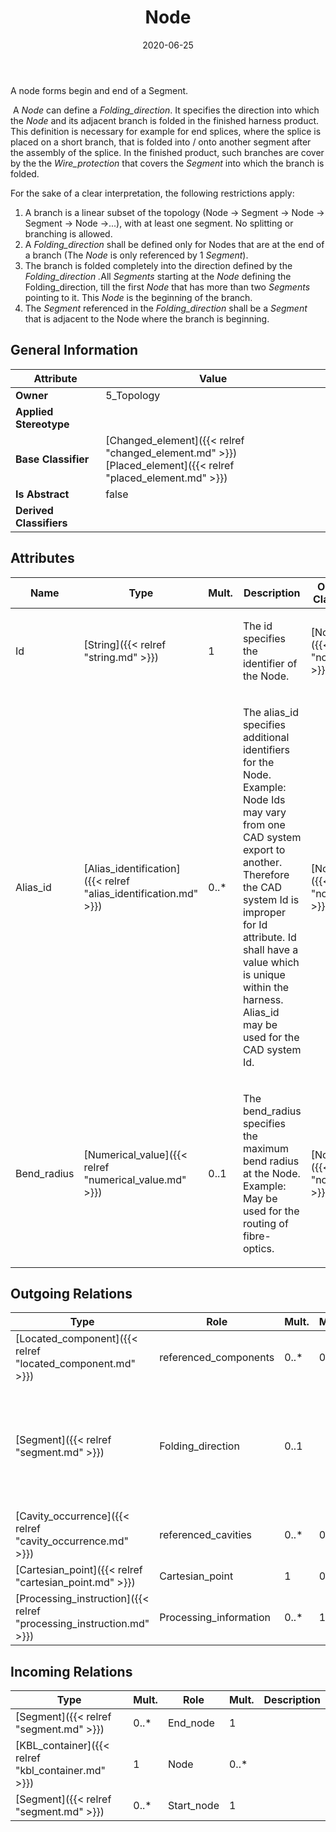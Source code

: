 ﻿---
title: Node
toc: false
type: specs
date: "2020-06-25"
draft: false
specification: KBL
version: 2.5.sr1
documentType: "Recommendation"
elementType: Class
classes:
  - Node
menu_name: kbl-2.5.sr1
---
<p> A node forms begin and end of a Segment.      </p>      <p> &#160;A <i>Node</i> can define a <i>Folding_direction</i>. It specifies the direction into which the <i>Node </i>and its adjacent branch is folded in the finished harness product. This definition is necessary for example for end splices, where the splice is placed on a short branch, that is folded into /&#160;onto another segment after the assembly of the splice. In the finished product, such branches are cover by the the <i>Wire_protection</i> that covers the <i>Segment</i> into which the branch is folded.      </p>      <p> For the sake of a clear interpretation, the following restrictions apply:      </p>      <ol>       <li> A branch is a linear subset of the topology (Node -&gt; Segment -&gt; Node -&gt; Segment -&gt; Node -&gt;...), with at least one segment. No splitting or branching is allowed.        </li>       <li> A <i>Folding_direction</i> shall be defined only for Nodes that are at the end of a branch (The <i>Node</i> is only referenced by 1 <i>Segment</i>).        </li>       <li> The branch is folded completely into the direction defined by the <i>Folding_direction .</i>All <i>Segments</i> starting at the <i>Node</i> defining the Folding_direction, till the first <i>Node</i> that has more than two <i>Segments</i> pointing to it. This <i>Node</i> is the beginning of the branch.        </li>       <li> The <i>Segment</i> referenced in the <i>Folding_direction</i> shall be a <i>Segment</i> that is adjacent to the Node where the branch is beginning.        </li>     </ol>

## General Information

| Attribute               | Value |
|-------------------------|-------|
| **Owner**               | 5_Topology |
| **Applied Stereotype**  |   |
| **Base Classifier**     | [Changed_element]({{< relref "changed_element.md" >}})<br/> [Placed_element]({{< relref "placed_element.md" >}})<br/>  |
| **Is Abstract**         | false |
| **Derived Classifiers** |   |

## Attributes
|  Name  |  Type  |  Mult.  |  Description  |  Owning Classifier  |
|--------|--------|---------|---------------|--------------|
|Id | [String]({{< relref "string.md" >}}) | 1 | <p>The id specifies the identifier of the Node.</p> | [Node]({{< relref "node.md" >}}) |
|Alias_id | [Alias_identification]({{< relref "alias_identification.md" >}}) | 0..* | <p>The alias_id specifies additional identifiers for the Node.  Example: Node Ids may vary from one CAD system export to another.  Therefore the CAD system Id is improper for Id attribute. Id shall have a value which is unique within the harness.  Alias_id may be used for the CAD system Id.</p> | [Node]({{< relref "node.md" >}}) |
|Bend_radius | [Numerical_value]({{< relref "numerical_value.md" >}}) | 0..1 | <p>The bend_radius specifies the maximum bend radius at the Node. Example: May be used for the routing of fibre-optics.</p> | [Node]({{< relref "node.md" >}}) |

## Outgoing Relations
|    Type  |   Role   |   Mult.   |   Mult.   |   Description   |
|----------|----------|-----------|-----------|-----------------|
| [Located_component]({{< relref "located_component.md" >}}) | referenced_components | 0..* | 0..* |  |
| [Segment]({{< relref "segment.md" >}}) | Folding_direction | 0..1 |  | <p> Defines the direction (Segment)&#160;in which this <i>Node</i> will be folded (see Description of <i>Node</i>).      </p> |
| [Cavity_occurrence]({{< relref "cavity_occurrence.md" >}}) | referenced_cavities | 0..* | 0..* |  |
| [Cartesian_point]({{< relref "cartesian_point.md" >}}) | Cartesian_point | 1 | 0..* |  |
| [Processing_instruction]({{< relref "processing_instruction.md" >}}) | Processing_information | 0..* | 1 |  |
##  Incoming Relations
|    Type  |   Mult.  |   Role    |   Mult.   |   Description  |
|----------|----------|-----------|-----------|----------------|
| [Segment]({{< relref "segment.md" >}}) | 0..* | End_node | 1 |  |
| [KBL_container]({{< relref "kbl_container.md" >}}) | 1 | Node | 0..* |  |
| [Segment]({{< relref "segment.md" >}}) | 0..* | Start_node | 1 |  |

